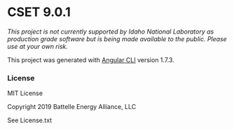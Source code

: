 # CSET 9.0.1

*This project is not currently supported by Idaho National Laboratory as production grade software but is being made available to the public. Please use at your own risk.*

This project was generated with [Angular CLI](https://github.com/angular/angular-cli) version 1.7.3.

### License

MIT License

Copyright 2019 Battelle Energy Alliance, LLC

See License.txt
